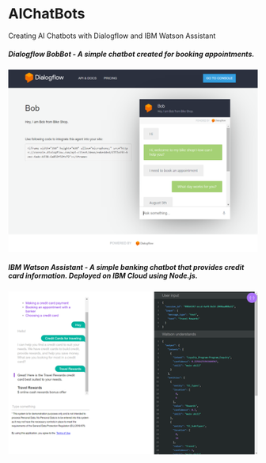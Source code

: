# AIChatBots
Creating AI Chatbots with Dialogflow and IBM Watson Assistant

##### Dialogflow BobBot - A simple chatbot created for booking appointments.
![Alt](https://github.com/Krishna2709/AIChatBots/blob/master/BobBot-DialogFlow/BobBotWebDemo.png)
##### IBM Watson Assistant - A simple banking chatbot that provides credit card information. Deployed on IBM Cloud using Node.js.
![Alt](https://github.com/Krishna2709/AIChatBots/blob/master/BobBot-Watson/IBMWatson.png)


